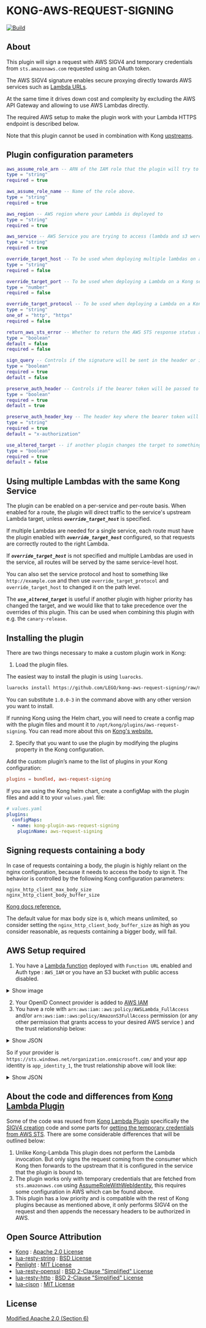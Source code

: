 # KONG-AWS-REQUEST-SIGNING

[![Build](https://github.com/LEGO/kong-aws-request-signing/actions/workflows/build.yml/badge.svg)](https://github.com/LEGO/kong-aws-request-signing/actions/workflows/build.yml)

## About

This plugin will sign a request with AWS SIGV4 and temporary credentials from `sts.amazonaws.com` requested using an OAuth token.

The AWS SIGV4 signature enables secure proxying directly towards AWS services such as [Lambda URLs](https://aws.amazon.com/blogs/aws/announcing-aws-lambda-function-urls-built-in-https-endpoints-for-single-function-microservices/).

At the same time it drives down cost and complexity by excluding the AWS API Gateway and allowing to use AWS Lambdas directly.

The required AWS setup to make the plugin work with your Lambda HTTPS endpoint is described below.

Note that this plugin cannot be used in combination with Kong [upstreams](https://docs.konghq.com/gateway/latest/get-started/load-balancing/).

## Plugin configuration parameters

```lua
aws_assume_role_arn -- ARN of the IAM role that the plugin will try to assume
type = "string"
required = true

aws_assume_role_name -- Name of the role above.
type = "string"
required = true

aws_region -- AWS region where your Lambda is deployed to
type = "string"
required = true

aws_service -- AWS Service you are trying to access (lambda and s3 were tested)
type = "string"
required = true

override_target_host -- To be used when deploying multiple lambdas on a single Kong service (because lambdas have different URLs)
type = "string"
required = false

override_target_port -- To be used when deploying a Lambda on a Kong service that listens on a port other than `443`
type = "number"
required = false

override_target_protocol -- To be used when deploying a Lambda on a Kong service that has a protocol different than `https`
type = "string"
one_of = "http", "https"
required = false

return_aws_sts_error -- Whether to return the AWS STS response status and body when credentials fetching failed.
type = "boolean"
default = false
required = false

sign_query -- Controls if the signature will be sent in the header or in the query. By default, header is used, if enabled will sign the query.
type = "boolean"
required = true
default = false

preserve_auth_header -- Controls if the bearer token will be passed to the upstream
type = "boolean"
required = true
default = true

preserve_auth_header_key -- The header key where the bearer token will be saved and passed to the upstream. works only if 'preserve_auth_header' parameter above is set to true.
type = "string"
required = true
default = "x-authorization"

use_altered_target -- if another plugin changes the target to something other than what is registered on the service - use that target rather than the overrides of this plugin.
type = "boolean"
required = true
default = false
```

## Using multiple Lambdas with the same Kong Service

The plugin can be enabled on a per-service and per-route basis. When enabled for a route, the plugin will direct traffic to the service's upstream Lambda target, unless ***`override_target_host`*** is specified.

If multiple Lambdas are needed for a single service, each route must have the plugin enabled with ***`override_target_host`*** configured, so that requests are correctly routed to the right Lambda.

If ***`override_target_host`*** is not specified and multiple Lambdas are used in the service, all routes will be served by the same service-level host.

You can also set the service protocol and host to something like `http://example.com` and then use `override_target_protocol` and `override_target_host` to changed it on the path level.

The ***`use_altered_target`*** is useful if another plugin with higher priority has changed the target, and we would like that to take precedence over the overrides of this plugin.
This can be used when combining this plugin with e.g. the `canary-release`.


## Installing the plugin

There are two things necessary to make a custom plugin work in Kong:

1. Load the plugin files.

The easiest way to install the plugin is using `luarocks`.

```sh
luarocks install https://github.com/LEGO/kong-aws-request-signing/raw/main/rocks/kong-aws-request-signing-1.0.5-3.all.rock
```

You can substitute `1.0.0-3` in the command above with any other version you want to install.

If running Kong using the Helm chart, you will need to create a config map with the plugin files and mount it to `/opt/kong/plugins/aws-request-signing`. You can read more about this on [Kong's website.](https://docs.konghq.com/kubernetes-ingress-controller/latest/guides/setting-up-custom-plugins/)

2. Specify that you want to use the plugin by modifying the plugins property in the Kong configuration.

Add the custom plugin’s name to the list of plugins in your Kong configuration:

```conf
plugins = bundled, aws-request-signing
```

If you are using the Kong helm chart, create a configMap with the plugin files and add it to your `values.yaml` file:

```yaml
# values.yaml
plugins:
  configMaps:
  - name: kong-plugin-aws-request-signing
    pluginName: aws-request-signing
```

## Signing requests containing a body

In case of requests containing a body, the plugin is highly reliant on the nginx configuration, because it needs to access the body to sign it.
The behavior is controlled by the following Kong configuration parameters:

```text
nginx_http_client_max_body_size
nginx_http_client_body_buffer_size
```

[Kong docs reference.](https://docs.konghq.com/gateway/latest/reference/configuration/#nginx_http_client_body_buffer_size)

The default value for max body size is `0`, which means unlimited, so consider setting the `nginx_http_client_body_buffer_size` as high as you consider reasonable, as requests containing a bigger body, will fail.

## AWS Setup required

1. You have a [Lambda function](https://eu-west-1.console.aws.amazon.com/lambda/home?region=eu-west-1#) deployed with `Function URL` enabled and Auth type : `AWS_IAM` or you have an S3 bucket with public access disabled.

<details>
<summary>Show image</summary>
<br>

![Lambda example](https://user-images.githubusercontent.com/29011940/183050407-553a5ea9-f746-4baa-8b41-3a88b852ec4b.png)
</details>

2. Your OpenID Connect provider is added to [AWS IAM](https://us-east-1.console.aws.amazon.com/iamv2/home?region=us-east-1#/identity_providers)
3. You have a role with  `arn:aws:iam::aws:policy/AWSLambda_FullAccess` and/or `arn:aws:iam::aws:policy/AmazonS3FullAccess`  permission (or any other permission that grants access to your desired AWS service ) and the trust relationship below:

<details>
<summary>Show JSON</summary>
<br>

```json
{
    "Version": "2012-10-17",
    "Statement": [
        {
            "Effect": "Allow",
            "Principal": {
                "Federated": "${arn_of_the_open_id_connect_provider_step_1}"
            },
            "Action": "sts:AssumeRoleWithWebIdentity",
            "Condition": {
                "StringEquals": {
                    "${the_open_id_connect_provider_step_1}:aud": "${audience_of_the_lambda_given_by_your_open_id_provider}"
                }
            }
        }
    ]
}
```

</details>

So if your provider is `https://sts.windows.net/organization.onmicrosoft.com/` and your app identity is `app_identity_1`, the trust relationship above will look like:

<details>
<summary>Show JSON</summary>
<br>

```json
{
    "Version": "2012-10-17",
    "Statement": [
        {
            "Effect": "Allow",
            "Principal": {
                "Federated": "arn:aws:iam::300000000000:oidc-provider/sts.windows.net/organization.onmicrosoft.com/"
            },
            "Action": "sts:AssumeRoleWithWebIdentity",
            "Condition": {
                "StringEquals": {
                    "sts.windows.net/organization.onmicrosoft.com/:aud": "app_identity_1"
                }
            }
        }
    ]
}
```

</details>

## About the code and differences from [Kong Lambda Plugin](https://github.com/Kong/kong/blob/master/kong/plugins/aws-lambda)

Some of the code was reused from [Kong Lambda Plugin](https://github.com/Kong/kong/blob/master/kong/plugins/aws-lambda) specifically the [SIGV4 creation](https://github.com/Kong/kong/blob/master/kong/plugins/aws-lambda/v4.lua) code and some parts for [getting the temporary credentials from AWS STS](https://github.com/Kong/kong/blob/master/kong/plugins/aws-lambda/iam-sts-credentials.lua). There are some considerable differences that will be outlined below:

1. Unlike Kong-Lambda This plugin does not perform the Lambda invocation. But only signs the request coming from the consumer which Kong then forwards to the upstream that it is configured in the service that the plugin is bound to.
2. The plugin works only with temporary credentials that are fetched from `sts.amazonaws.com` using [AssumeRoleWithWebIdentity](https://docs.aws.amazon.com/STS/latest/APIReference/API_AssumeRoleWithWebIdentity.html#API_AssumeRoleWithWebIdentity_RequestParameters), this requires some configuration in AWS which can be found above.
3. This plugin has a low priority and is compatible with the rest of Kong plugins because as mentioned above, it only performs SIGV4 on the request and then appends the necessary headers to be authorized in AWS.

## Open Source Attribution

* [Kong](https://github.com/Kong/kong) : [Apache 2.0 License](https://github.com/Kong/kong/blob/master/LICENSE)
* [lua-resty-string](https://github.com/openresty/lua-resty-string) : [BSD License](https://github.com/openresty/lua-resty-string#copyright-and-license)
* [Penlight](https://github.com/lunarmodules/Penlight) : [MIT License](https://github.com/lunarmodules/Penlight/blob/master/LICENSE.md)
* [lua-resty-openssl](https://github.com/fffonion/lua-resty-openssl) : [BSD 2-Clause "Simplified" License](https://github.com/fffonion/lua-resty-openssl/blob/master/LICENSE)
* [lua-resty-http](https://github.com/ledgetech/lua-resty-http) : [BSD 2-Clause "Simplified" License](https://github.com/ledgetech/lua-resty-http/blob/master/LICENSE)
* [lua-cjson](https://github.com/mpx/lua-cjson) : [MIT License](https://github.com/mpx/lua-cjson/blob/master/LICENSE)

## License

[Modified Apache 2.0 (Section 6)](https://github.com/LEGO/kong-aws-request-signing/blob/main/LICENSE)
